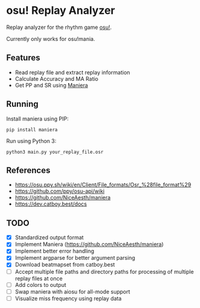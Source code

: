 # osu! Replay Analyzer

Replay analyzer for the rhythm game [osu!](https://osu.ppy.sh/).

Currently only works for osu!mania.

## Features

- Read replay file and extract replay information
- Calculate Accuracy and MA Ratio
- Get PP and SR using [Maniera](https://github.com/NiceAesth/maniera)

## Running

Install maniera using PIP:

```
pip install maniera
```

Run using Python 3:

```
python3 main.py your_replay_file.osr
```

## References

- https://osu.ppy.sh/wiki/en/Client/File_formats/Osr_%28file_format%29
- https://github.com/ppy/osu-api/wiki
- https://github.com/NiceAesth/maniera
- https://dev.catboy.best/docs

## TODO

- [x] Standardized output format
- [x] Implement Maniera (https://github.com/NiceAesth/maniera)
- [x] Implement better error handling
- [x] Implement argparse for better argument parsing
- [x] Download beatmapset from catboy.best
- [ ] Accept multiple file paths and directory paths for processing of multiple replay files at once
- [ ] Add colors to output
- [ ] Swap maniera with aiosu for all-mode support
- [ ] Visualize miss frequency using replay data
